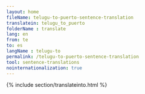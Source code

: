 ```yaml
---
layout: home
fileName: telugu-to-puerto-sentence-translation
translatein: telugu_to_puerto
folderName : translate
lang: en
from: te
to: es
langName : telugu-to
permalink: /telugu-to-puerto-sentence-translation
tool: sentence-translations
nointernationalization: true
---
```

{% include section/translateinto.html %}
